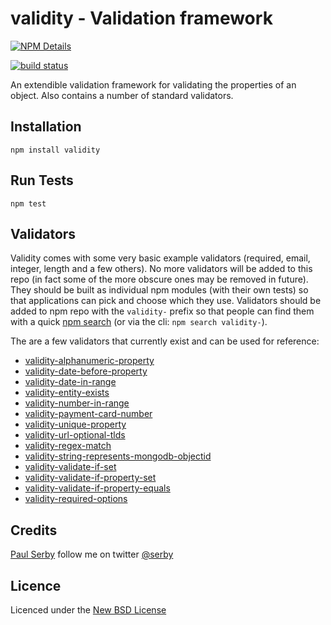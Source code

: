 # validity - Validation framework

[![NPM Details](https://nodei.co/npm/validity.png?stars&downloads)](https://npmjs.org/package/validity)

[![build status](https://api.travis-ci.org/serby/validity.png)](http://travis-ci.org/serby/validity)

An extendible validation framework for validating the properties of an object. Also contains a number of standard validators.

## Installation

    npm install validity

## Run Tests

    npm test

## Validators

Validity comes with some very basic example validators (required, email, integer, length and a few others). No more validators
will be added to this repo (in fact some of the more obscure ones may be removed in future). They should be built as individual
npm modules (with their own tests) so that applications can pick and choose which they use. Validators should be added to npm
repo with the `validity-` prefix so that people can find them with a quick [npm search](https://npmjs.org/search?q=validity-)
(or via the cli: `npm search validity-`).

The are a few validators that currently exist and can be used for reference:

- [validity-alphanumeric-property](https://npmjs.org/package/validity-alphanumeric-property)
- [validity-date-before-property](https://npmjs.org/package/validity-date-before-property)
- [validity-date-in-range](https://npmjs.org/package/validity-date-in-range)
- [validity-entity-exists](https://npmjs.org/package/validity-entity-exists)
- [validity-number-in-range](https://npmjs.org/package/validity-number-in-range)
- [validity-payment-card-number](https://npmjs.org/package/validity-payment-card-number)
- [validity-unique-property](https://npmjs.org/package/validity-unique-property)
- [validity-url-optional-tlds](https://npmjs.org/package/validity-url-optional-tlds)
- [validity-regex-match](https://github.com/tomgco/validity-regex-match)
- [validity-string-represents-mongodb-objectid](https://github.com/tomgco/validity-string-represents-mongodb-objectid)
- [validity-validate-if-set](https://github.com/domharrington/validity-validate-if-set)
- [validity-validate-if-property-set](https://github.com/microadam/validity-validate-if-property-set)
- [validity-validate-if-property-equals](https://github.com/microadam/validity-validate-if-property-equals)
- [validity-required-options](https://github.com/confuser/node-validity-required-options)

## Credits
[Paul Serby](https://github.com/serby/) follow me on twitter [@serby](http://twitter.com/serby)

## Licence
Licenced under the [New BSD License](http://opensource.org/licenses/bsd-license.php)
